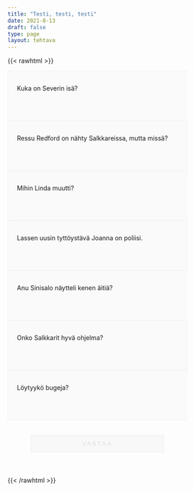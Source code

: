```yaml
---
title: "Testi, testi, testi"
date: 2021-8-13
draft: false
type: page
layout: tehtava
---
```


{{< rawhtml >}}
<body class="dark:bg-warmgray-900">
<div class="wrap">
  <div class="row">
  <section data-quiz-item>
    <div class="question">Kuka on Severin isä?</code></div>
    <div class="choices" data-choices='["Aaro","Eero", "Uuro", "Iiro"]'></div>
    <p class="info">Aaro kylläkin väittää olevansa koska on HULLU</p>
     </section>
  <section data-quiz-item>
    <div class="question">Ressu Redford on nähty Salkkareissa, mutta missä?</div>
    <div class="choices" data-choices='["Lentokoneessa","Junassa","Laivalla","Bussissa"]'></div>
    <p class="info">Junassa kun Salla lähti sarjasta pois niin Ressu istui viereen ja laulaa luikautti</p>
   </section>
  </div>
  <div class="row">
  <section data-quiz-item>
    <div class="question">Mihin Linda muutti?</div>
    <div class="choices" data-choices='["Marseille","Tampere","New York","Lyon"]'></div>
    <p class="info">Interpolin hommiin Ranskan Lyoniin </p>

  </section>
   <section data-quiz-item>
    <div class="question">Lassen uusin tyttöystävä Joanna on poliisi.</div> 
    <div class="choices" data-choices='["Totta","Tarua"]'></div>
    <p class="info">Mikin työpari ja Lindan korvaaja</p>
  </section>
  </div>
   <div class="row">
  <section data-quiz-item>
    <div class="question">Anu Sinisalo näytteli kenen äitiä?</div>
    <div class="choices" data-choices='["Romeo","Tale","Taneli","Sofia"]'></div>
    <p class="info">Talen äiti on Elina, Sofian äiti oli Hanna Salin</p>
  </section>
   <section data-quiz-item>
    <div class="question">Onko Salkkarit hyvä ohjelma?</div>
    <div class="choices" data-choices='["Kyllä","Ei"]'></div>
    <p class="info">>:(</p>
  </section>
  </div>
   <div class="row last">
  <section data-quiz-item>
    <div class="question">Löytyykö bugeja?</div>
    <div class="choices" data-choices='["Kyllä","Ei"]'></div>
    <p class="info">No ainahan niitä jostain löytyy.</p>
  </section>
  </div>
  <div id="emc-score"></div>
  <div class="submit">
  <button id="emc-submit">Vastaa</button>
  </div>
</div>
 
 <script src='https://cdnjs.cloudflare.com/ajax/libs/jquery/2.1.3/jquery.min.js'></script>
 
</body>
</html>

<style>
.row:after {
  clear: both;
  content: "";
  display: table;
}
.row:before {
  content: "";
  display: table;
}

*, *:after, *:before {
  -webkit-box-sizing: border-box;
  -moz-box-sizing: border-box;
  box-sizing: border-box;
}

.wrap body {
  background: #fff;
  font-family: 'Raleway';
  line-height: 1.55;
  color: #737373;
  font-weight: 400;
}

.wrap body a {
  color: #27b198;
  text-decoration: none;
  border-bottom: 2px solid #fff;
}

.wrap body a:hover {
  border-color: #eeeeee;
}

code {
  background: #fff;
  color: #999999;
  padding: 2px 8px;
}

header {
  position: relative;
  text-align: center;
  text-transform: uppercase;
  color: #ff5c00;
  border-bottom: 1px solid dareken(#2dceb1, 15%);
  letter-spacing: 4px;
  padding: 12px 0;
  background: #fafafa;
  border-bottom: 1px solid #eeeeee;
}

.wrap {
  max-width: 48em;
  margin: 0 auto;
}

.row.last {
  border-bottom: 1px solid #eeeeee;
}

.dark section {
  background: #181a1b;
   color: #FFFFFF;
}



section {
  position: relative;
  padding: 30px 20px;
  width: 100%;
  min-height: 8em;
  float: left;
  background: #fafafa;
  border-top: 1px solid #eeeeee;
  border-left: 1px solid #eeeeee;
}
section:nth-child(even) {
  border-right: 1px solid #eeeeee;
}
section.item-incorrect {
  background: #f6f6f6;
}

.dark section{
  border: 1px solid #000000;
}

.dark section.item-incorrect {
  background: #181a1b;
}


.info.item-correct {
    display: none;
}

.info {
  display: none;
}

.info.item-incorrect {
  display: flex
}

p.info {
    color: #ff5c61;
    font-size: .8em;
}

section p {
  display:none;
}

section.item-correct p {
  display: none;
}

section.item-incorrect p {
  display: flex;
}

section.item-incorrect:before {
  position: absolute;
  z-index: 399;
  bottom: 0;
  right: 0;
  content: "";
  height: 0;
  width: 0;
  border: 35px solid;
  border-color: transparent #ff5c61 #ff5c61 transparent;
}
section.item-incorrect:after {
  line-height: 1.4;
  position: absolute;
  z-index: 499;
  font-family: 'fontawesome';
  bottom: 0;
  right: 7px;
  font-size: 1.9em;
  color: #ff383e;
}

section.item-correct:before {
  position: absolute;
  z-index: 399;
  bottom: 0;
  right: 0;
  content: "";
  height: 0;
  width: 0;
  border: 35px solid;
  border-color: transparent #48d7bd #48d7bd transparent;
}
section.item-correct:after {
  line-height: 1.4;
  position: absolute;
  z-index: 499;
  font-family: 'fontawesome';
  bottom: 0;
  right: 7px;
  font-size: 1.9em;
  color: #2dceb1;
}

.dark input[type="radio"] + label {
   background: #1f2937;
   border: 1px solid #000000;
}

input[type="radio"] {
  position: absolute;
  visibility: hidden;
  padding-left: 1em;
  padding-right: 1em;
}

input[type="radio"] + label {
  background: #fff;
  display: inline-block;
  padding: 5px 15px;
  margin: 5px 10px 5px 0;
  border: 1px solid #eeeeee;
  -webkit-transition: all 0.1s linear;
  -moz-transition: all 0.1s linear;
  transition: all 0.1s linear;
  width: 95%;
}

input[type="radio"] + label:before {
  font-family: 'fontawesome';
  margin-right: 7px;
  color: #FFFFFF;
}
input[type="radio"] + label:hover {
  cursor: pointer;
}
input[type="radio"]:checked + label {
  background: #00ABC3;
  color: #FFFFFF;
}

input.item-incorrect[type="radio"]:checked + label {
  background: #ff383e;
  color: #FFFFFF;
}

input[type="radio"]:checked + label:before {
  color: #FFFFFF;
}

.item-incorrect input[type=radio]:checked+label {
    background-color: #ff383e;
}

.item-correct input[type=radio]:checked+label {
    background-color: #2dceb1;
}

.question {
}

.submit {
  padding: 20px 5px;
}
.submit button {
  display: block;
  outline: none;
  width: 300px;
  margin: 1em auto 1.5em;
  padding: .8em 1em;
  background: #f8f8f8;
  color: gainsboro;
  text-transform: uppercase;
  letter-spacing: 3px;
  border: 1px solid #eeeeee;
}

#emc-score {
  text-align: center;
  opacity: 0;
  padding: 0;
  -webkit-transition: all 0.55s ease;
  -moz-transition: all 0.55s ease;
  transition: all 0.55s ease;
}
#emc-score.new-score {
  opacity: 1;
  background: #2dceb1;
  color: #fbfbfb;
  padding: 20px;
}

.dark #emc-submit {
  background: #000000
}

#emc-submit {
  position: relative;
  -webkit-transition: all 0.33s ease;
  -moz-transition: all 0.33s ease;
  transition: all 0.33s ease;
}
#emc-submit.ready-show {
  background: #1F2937;
  color: #fff;
  border: none;
    box-shadow: 0 1px 1px rgba(68, 68, 68, 0.2);
  -webkit-transform: rotateX(360deg);
  -moz-transform: rotateX(360deg);
  -ms-transform: rotateX(360deg);
  -o-transform: rotateX(360deg);
  transform: rotateX(360deg);
}
#emc-submit.ready-show:hover {
  color: #fbfbfb;
  background: #ff5c00;
  border-color: #ff5c00;
}
#emc-submit.ready-show:active {
  top: 2px;
  border-bottom: none;
}

.attrib {
  padding: 10px 0;
  text-align: center;
}
.attrib i {
  margin-right: 7px;
  margin-left: 7px;
}
</style>

<script>
  
    (function($) {
  $.fn.emc = function(options) {
    
    var defaults = {
      key: [],
      scoring: "normal",
      progress: true
    },
    settings = $.extend(defaults,options),
    $quizItems = $('[data-quiz-item]'),
    $choices = $('[data-choices]'),
    itemCount = $quizItems.length,
    chosen = [],
    $option = null,
    $label = null;
    
   emcInit();
    
   if (settings.progress) {
      var $bar = $('#emc-progress'),
          $inner = $('<div id="emc-progress_inner"></div>'),
          $perc = $('<span id="emc-progress_ind">0/'+itemCount+'</span>');
      $bar.append($inner).prepend($perc);
    }
    
    function emcInit() {
      $quizItems.each( function(index,value) {
      var $this = $(this),
          $choiceEl = $this.find('.choices'),
          choices = $choiceEl.data('choices');
        for (var i = 0; i < choices.length; i++) {
          $option = $('<input name="'+index+'" id="'+index+'_'+i+'" type="radio">');
          $label = $('<label for="'+index+'_'+i+'">'+choices[i]+'</label>');
          $choiceEl.append($option).append($label);
         
          $option.on( 'change', function() {
            return getChosen();
          }); 
        }
      });
    }
    
    function getChosen() {
      chosen = [];
      $choices.each( function() {
        var $inputs = $(this).find('input[type="radio"]');
        $inputs.each( function(index,value) {
          if($(this).is(':checked')) {
            chosen.push(index + 1);
          }
        });
      });
      getProgress();
    }
    
    function getProgress() {
      var prog = (chosen.length / itemCount) * 100 + "%",
          $submit = $('#emc-submit');
      if (settings.progress) {
        $perc.text(chosen.length+'/'+itemCount);  
        $inner.css({height: prog});
      }
      if (chosen.length === itemCount) {
        $submit.addClass('ready-show');
        $submit.click( function(){
          return scoreNormal();
        });
      }
    }
    
    function scoreNormal() {
      var wrong = [],
          score = null,
          $scoreEl = $('#emc-score');
      for (var i = 0; i < itemCount; i++) {
        if (chosen[i] != settings.key[i]) {
          wrong.push(i);
        }
      }
      $quizItems.each( function(index) {
        var $this = $(this);
        if ($.inArray(index, wrong) !== -1 ) {
         $this.removeClass('item-correct').addClass('item-incorrect');
        } else {
          $this.removeClass('item-incorrect').addClass('item-correct');
        }
      });
      
      score = ((itemCount - wrong.length) / itemCount).toFixed(2) * 100 + "%";
      $scoreEl.text("Vastauksista oikein: "+score).addClass('new-score');
    }
 
  }
}(jQuery));
 
 
$(document).emc({
  key: ["2","2","4","1","3","1","1"]
});</script>
{{< /rawhtml >}}